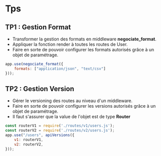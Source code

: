 # Tps

## TP1 : Gestion Format
- Transformer la gestion des formats en middleware **negociate_format**.
- Appliquer la fonction render à toutes les routes de User.
- Faire en sorte de pouvoir configurer les formats autorisés grâce à un objet de paramétrage.
```js
app.use(negociate_format({
    formats: ["application/json", "text/csv"]
}));
```

## TP2 : Gestion Version

- Gérer le versioning des routes au niveau d'un middleware.
- Faire en sorte de pouvoir configurer les versions autorisés grâce à un objet de paramétrage.
- Il faut s'assurer que la value de l'objet est de type **Router**
```js
const routerV1 = require('./routes/v1/users.js');
const routerV2 = require('./routes/v2/users.js');
app.use("/users", apiVersions({
    v1: routerV1,
    v2: routerV2,
}));
```